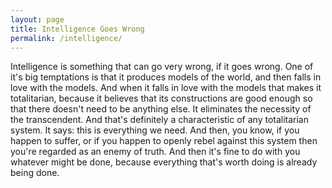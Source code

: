 ```yaml
---
layout: page
title: Intelligence Goes Wrong
permalink: /intelligence/
---
```


Intelligence is something that can go very wrong, if it goes wrong. One of it's big temptations is that it produces models of the world, and then falls in love with the models. And when it falls in love with the models that makes it totalitarian, because it believes that its constructions are good enough so that there doesn't need to be anything else. It eliminates the necessity of the transcendent. And that's definitely a characteristic of any totalitarian system. It says: this is everything we need. And then, you know, if you happen to suffer, or if you happen to openly rebel against this system then you're regarded as an enemy of truth. And then it's fine to do with you whatever might be done, because everything that's worth doing is already being done.
